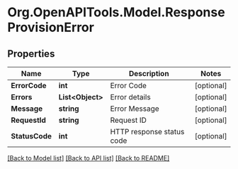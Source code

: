 # Org.OpenAPITools.Model.ResponseProvisionError

## Properties

Name | Type | Description | Notes
------------ | ------------- | ------------- | -------------
**ErrorCode** | **int** | Error Code | [optional] 
**Errors** | **List&lt;Object&gt;** | Error details | [optional] 
**Message** | **string** | Error Message | [optional] 
**RequestId** | **string** | Request ID | [optional] 
**StatusCode** | **int** | HTTP response status code | [optional] 

[[Back to Model list]](../README.md#documentation-for-models) [[Back to API list]](../README.md#documentation-for-api-endpoints) [[Back to README]](../README.md)

